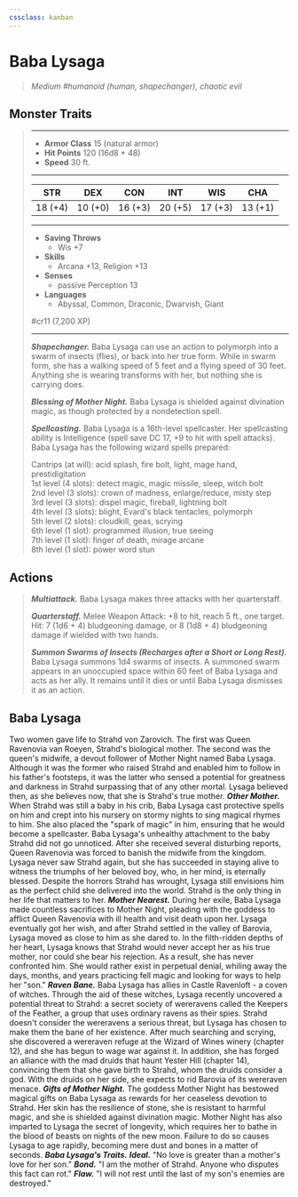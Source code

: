 ```yaml
---
cssclass: kanban
---
```


# Baba Lysaga
>*Medium #humanoid (human, shapechanger), chaotic evil*
## Monster Traits
>___
>- **Armor Class** 15 (natural armor)
>- **Hit Points** 120 (16d8 + 48)
>- **Speed** 30 ft.
>___
>|STR|DEX|CON|INT|WIS|CHA|
>|:---:|:---:|:---:|:---:|:---:|:---:|
>|18 (+4)|10 (+0)|16 (+3)|20 (+5)|17 (+3)|13 (+1)|
>___
>- **Saving Throws**
>	 - Wis +7
>- **Skills**
>	 - Arcana +13, Religion +13
>- **Senses**
>	 - passive Perception 13
>- **Languages**
>	 - Abyssal, Common, Draconic, Dwarvish, Giant
>
> #cr11 (7,200 XP)
>___
>***Shapechanger.*** Baba Lysaga can use an action to polymorph into a swarm of insects (flies), or back into her true form. While in swarm form, she has a walking speed of 5 feet and a flying speed of 30 feet. Anything she is wearing transforms with her, but nothing she is carrying does.  
>
>***Blessing of Mother Night.*** Baba Lysaga is shielded against divination magic, as though protected by a nondetection spell.  
>
>***Spellcasting.*** Baba Lysaga is a 16th-level spellcaster. Her spellcasting ability is Intelligence (spell save DC 17, +9 to hit with spell attacks). Baba Lysaga has the following wizard spells prepared:  
>
>Cantrips (at will): acid splash, fire bolt, light, mage hand, prestidigitation  
>1st level (4 slots): detect magic, magic missile, sleep, witch bolt  
>2nd level (3 slots): crown of madness, enlarge/reduce, misty step  
>3rd level (3 slots): dispel magic, fireball, lightning bolt  
>4th level (3 slots): blight, Evard's black tentacles, polymorph  
>5th level (2 slots): cloudkill, geas, scrying  
>6th level (1 slot): programmed illusion, true seeing  
>7th level (1 slot): finger of death, mirage arcane  
>8th level (1 slot): power word stun  
>
## Actions
>***Multiattack.*** Baba Lysaga makes three attacks with her quarterstaff.  
>
>***Quarterstaff.*** Melee Weapon Attack: +8 to hit, reach 5 ft., one target. Hit: 7 (1d6 + 4) bludgeoning damage, or 8 (1d8 + 4) bludgeoning damage if wielded with two hands.  
>
>***Summon Swarms of Insects (Recharges after a Short or Long Rest).*** Baba Lysaga summons 1d4 swarms of insects. A summoned swarm appears in an unoccupied space within 60 feet of Baba Lysaga and acts as her ally. It remains until it dies or until Baba Lysaga dismisses it as an action.
## Baba Lysaga
Two women gave life to Strahd von Zarovich. The first was Queen Ravenovia van Roeyen, Strahd's biological mother. The second was the queen's midwife, a devout follower of Mother Night named Baba Lysaga. Although it was the former who raised Strahd and enabled him to follow in his father's footsteps, it was the latter who sensed a potential for greatness and darkness in Strahd surpassing that of any other mortal. Lysaga believed then, as she believes now, that she is Strahd's true mother.
***Other Mother.*** When Strahd was still a baby in his crib, Baba Lysaga cast protective spells on him and crept into his nursery on stormy nights to sing magical rhymes to him. She also placed the "spark of magic" in him, ensuring that he would become a spellcaster.
Baba Lysaga's unhealthy attachment to the baby Strahd did not go unnoticed. After she received several disturbing reports, Queen Ravenovia was forced to banish the midwife from the kingdom. Lysaga never saw Strahd again, but she has succeeded in staying alive to witness the triumphs of her beloved boy, who, in her mind, is eternally blessed. Despite the horrors Strahd has wrought, Lysaga still envisions him as the perfect child she delivered into the world. Strahd is the only thing in her life that matters to her.
***Mother Nearest.*** During her exile, Baba Lysaga made countless sacrifices to Mother Night, pleading with the goddess to afflict Queen Ravenovia with ill health and visit death upon her. Lysaga eventually got her wish, and after Strahd settled in the valley of Barovia, Lysaga moved as close to him as she dared to.
In the filth-ridden depths of her heart, Lysaga knows that Strahd would never accept her as his true mother, nor could she bear his rejection. As a result, she has never confronted him. She would rather exist in perpetual denial, whiling away the days, months, and years practicing fell magic and looking for ways to help her "son."
***Raven Bane.*** Baba Lysaga has allies in Castle Ravenloft - a coven of witches. Through the aid of these witches, Lysaga recently uncovered a potential threat to Strahd: a secret society of wereravens called the Keepers of the Feather, a group that uses ordinary ravens as their spies.
Strahd doesn't consider the wereravens a serious threat, but Lysaga has chosen to make them the bane of her existence. After much searching and scrying, she discovered a wereraven refuge at the Wizard of Wines winery (chapter 12), and she has begun to wage war against it. In addition, she has forged an alliance with the mad druids that haunt Yester Hill (chapter 14), convincing them that she gave birth to Strahd, whom the druids consider a god. With the druids on her side, she expects to rid Barovia of its wereraven menace.
***Gifts of Mother Night.*** The goddess Mother Night has bestowed magical gifts on Baba Lysaga as rewards for her ceaseless devotion to Strahd. Her skin has the resilience of stone, she is resistant to harmful magic, and she is shielded against divination magic. Mother Night has also imparted to Lysaga the secret of longevity, which requires her to bathe in the blood of beasts on nights of the new moon. Failure to do so causes Lysaga to age rapidly, becoming mere dust and bones in a matter of seconds.
***Baba Lysaga's Traits.*** ***Ideal.*** "No love is greater than a mother's love for her son."
***Bond.*** "I am the mother of Strahd. Anyone who disputes this fact can rot."
***Flaw.*** "I will not rest until the last of my son's enemies are destroyed."